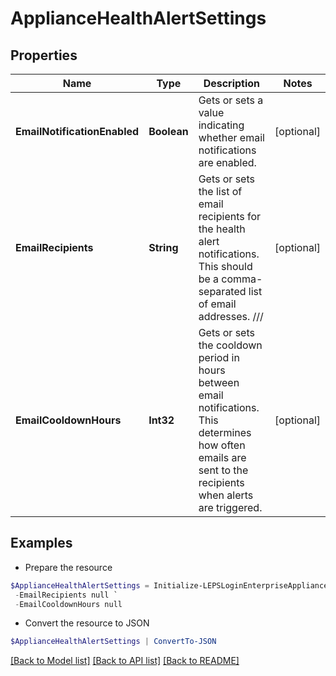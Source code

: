 # ApplianceHealthAlertSettings
## Properties

Name | Type | Description | Notes
------------ | ------------- | ------------- | -------------
**EmailNotificationEnabled** | **Boolean** | Gets or sets a value indicating whether email notifications are enabled. | [optional] 
**EmailRecipients** | **String** | Gets or sets the list of email recipients for the health alert notifications.  This should be a comma-separated list of email addresses.  /// | [optional] 
**EmailCooldownHours** | **Int32** | Gets or sets the cooldown period in hours between email notifications.  This determines how often emails are sent to the recipients when alerts are triggered. | [optional] 

## Examples

- Prepare the resource
```powershell
$ApplianceHealthAlertSettings = Initialize-LEPSLoginEnterpriseApplianceHealthAlertSettings  -EmailNotificationEnabled null `
 -EmailRecipients null `
 -EmailCooldownHours null
```

- Convert the resource to JSON
```powershell
$ApplianceHealthAlertSettings | ConvertTo-JSON
```

[[Back to Model list]](../README.md#documentation-for-models) [[Back to API list]](../README.md#documentation-for-api-endpoints) [[Back to README]](../README.md)

